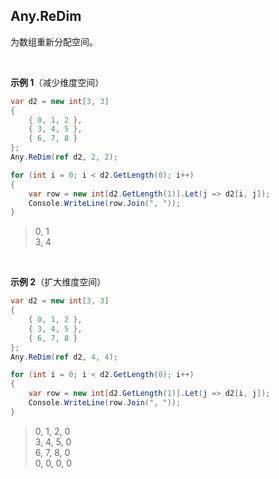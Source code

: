 ## Any.ReDim

为数组重新分配空间。

<br/>

**示例 1**（减少维度空间）

```csharp
var d2 = new int[3, 3]
{
    { 0, 1, 2 },
    { 3, 4, 5 },
    { 6, 7, 8 }
};
Any.ReDim(ref d2, 2, 2);

for (int i = 0; i < d2.GetLength(0); i++)
{
    var row = new int[d2.GetLength(1)].Let(j => d2[i, j]);
    Console.WriteLine(row.Join(", "));
}
```

> 0, 1<br/>3, 4

<br/>

**示例 2**（扩大维度空间）

```csharp
var d2 = new int[3, 3]
{
    { 0, 1, 2 },
    { 3, 4, 5 },
    { 6, 7, 8 }
};
Any.ReDim(ref d2, 4, 4);

for (int i = 0; i < d2.GetLength(0); i++)
{
    var row = new int[d2.GetLength(1)].Let(j => d2[i, j]);
    Console.WriteLine(row.Join(", "));
}
```

> 0, 1, 2, 0<br/>3, 4, 5, 0<br/>6, 7, 8, 0<br/>0, 0, 0, 0

<br/>

